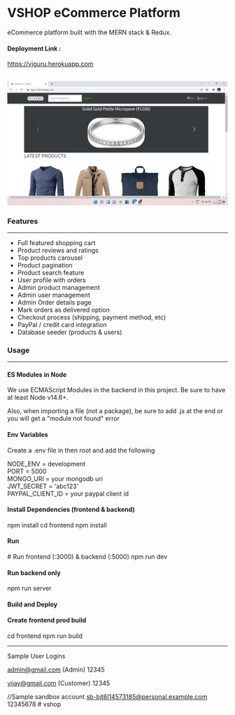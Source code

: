 ﻿# VSHOP eCommerce Platform
<p>eCommerce platform built with the MERN stack & Redux.</p>
<p><h4>Deployment Link : </h4><a href="https://vjguru.herokuapp.com">https://vjguru.herokuapp.com</a></p><br/>
<img src="uploads/2021-12-04.png" />
<h3>Features</h3>
<hr/>
<ul>
  <li>Full featured shopping cart</li>
<li>Product reviews and ratings</li>
<li>Top products carousel</li>
<li>Product pagination</li>
<li>Product search feature</li>
<li>User profile with orders</li>
<li>Admin product management</li>
<li>Admin user management</li>
<li>Admin Order details page</li>
<li>Mark orders as delivered option</li>
<li>Checkout process (shipping, payment method, etc)</li>
<li>PayPal / credit card integration</li>
<li>Database seeder (products & users)</li>
  </ul>
 <h3>Usage</h3>
 <hr/>
 <h4>ES Modules in Node</h4>
 <p>We use ECMAScript Modules in the backend in this project. Be sure to have at least Node v14.6+.

Also, when importing a file (not a package), be sure to add .js at the end or you will get a "module not found" error</p>
<h4>Env Variables</h4>
<p>Create a .env file in then root and add the following</p>
NODE_ENV = development<br>
PORT = 5000<br>
MONGO_URI = your mongodb uri<br>
JWT_SECRET = 'abc123'<br>
PAYPAL_CLIENT_ID = your paypal client id<br>
<h4>Install Dependencies (frontend & backend)</h4>
npm install
cd frontend
npm install
<h4>Run</h4>
# Run frontend (:3000) & backend (:5000)
npm run dev

<h4> Run backend only</h4>
npm run server
<h4>Build and Deploy</h4>
<h4>Create frontend prod build</h4>
cd frontend
npm run build
<hr/>
Sample User Logins

admin@gmail.com (Admin)
12345

vijay@gmail.com (Customer)
12345

//Sample sandbox account
sb-bjt6l14573185@personal.example.com
12345678
#   v s h o p 
 
 